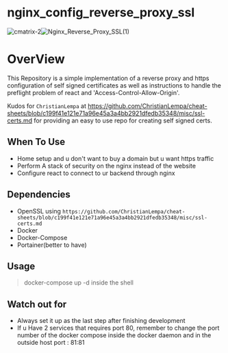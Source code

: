 # nginx_config_reverse_proxy_ssl
![cmatrix-2](https://user-images.githubusercontent.com/33643615/202688974-349049b5-ad96-49ed-8592-97e006c43ce4.png)![Nginx_Reverse_Proxy_SSL(1)](https://user-images.githubusercontent.com/33643615/202673538-1ae0b437-c8b2-41c4-8dad-b202ac4e68f7.png)
<h1>OverView</h1>

This Repository is a simple implementation of a reverse proxy and https configuration of self signed certificates as well as instructions to handle the preflight problem of react and 'Access-Control-Allow-Origin'.

Kudos for  `ChristianLempa` at https://github.com/ChristianLempa/cheat-sheets/blob/c199f41e121e71a96e45a3a4bb2921dfedb35348/misc/ssl-certs.md for providing an easy to use repo for creating self signed certs. 

## When To Use

- Home setup and u don't want to buy a domain but u want https traffic
- Perform A stack of security on the nginx instead of the website
- Configure react to connect to ur backend through nginx

## Dependencies
- OpenSSL using `https://github.com/ChristianLempa/cheat-sheets/blob/c199f41e121e71a96e45a3a4bb2921dfedb35348/misc/ssl-certs.md`
- Docker
- Docker-Compose
- Portainer(better to have)

<h2>Usage</h2>


> docker-compose up -d inside the shell

## Watch out for
- Always set it up as the last step after finishing development
- If u Have 2 services that requires port 80, remember to change the port number of the docker compose inside the docker daemon and in the outside host 
  port : 81:81
